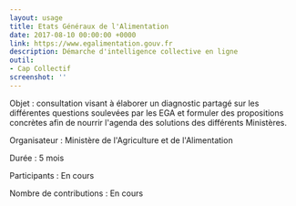 ```yaml
---
layout: usage
title: Etats Généraux de l'Alimentation
date: 2017-08-10 00:00:00 +0000
link: https://www.egalimentation.gouv.fr
description: Démarche d'intelligence collective en ligne
outil:
- Cap Collectif
screenshot: ''
---
```



Objet : consultation visant à élaborer un diagnostic partagé sur les différentes questions soulevées par les EGA et formuler des propositions concrètes afin de nourrir l'agenda des solutions des différents Ministères.

Organisateur : Ministère de l'Agriculture et de l'Alimentation

Durée : 5 mois

Participants : En cours

Nombre de contributions : En cours